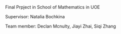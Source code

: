 Final Prpject in School of Mathematics in UOE 

Supervisor:  Natalia Bochkina

Team member: Declan Mcnulty, Jiayi Zhai, Siqi Zhang 
